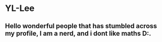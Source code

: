 # YL-Lee

## Hello wonderful people that has stumbled across my profile, I am a nerd, and i dont like maths D:.
